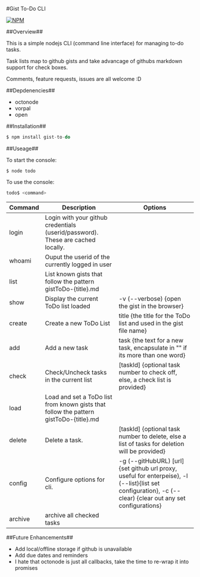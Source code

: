 #Gist To-Do CLI

[![NPM](https://nodei.co/npm/gist-to-do.png?downloads=true&downloadRank=true&stars=true)](https://nodei.co/npm/gist-to-do/)

##Overview##

This is a simple nodejs CLI (command line interface) for managing to-do tasks.

Task lists map to github gists and take advancage of githubs markdown support for check boxes.

Comments, feature requests, issues are all welcome :D

##Depdenencies##
- octonode
- vorpal
- open

##Installation##
```javascript
$ npm install gist-to-do
```

##Useage##

To start the console:
```javscript
$ node todo
```

To use the console:
```javascript
todo$ <command>
```

|Command|Description|Options|
|---|---|---|
|login|Login with your github credentials (userid/password). These are cached locally.||
|whoami|Ouput the userid of the currently logged in user||
|list|List known gists that follow the pattern gistToDo-{title}.md|| 
|show|Display the current ToDo list loaded|\-v (--verbose) {open the gist in the browser}|
|create|Create a new ToDo List|title {the title for the ToDo list and used in the gist file name}|
|add|Add a new task|task {the text for a new task, encapsulate in "" if its more than one word}| 
|check|Check/Uncheck tasks in the current list|[taskId] {optional task number to check off, else, a check list is provided}| 
|load|Load and set a ToDo list from known gists that follow the pattern gistToDo-{title}.md||
|delete|Delete a task.|[taskId] {optional task number to delete, else a list of tasks for deletion will be provided}|
|config|Configure options for cli.|\-g (--gitHubURL) [url]{set github url proxy, useful for enterpeise}, \-l (--list){list set configuration}, \-c (--clear) {clear out any set configurations}| 
|archive|archive all checked tasks||

##Future Enhancements##
- Add local/offline storage if github is unavailable
- Add due dates and reminders
- I hate that octonode is just all callbacks, take the time to re-wrap it into promises
